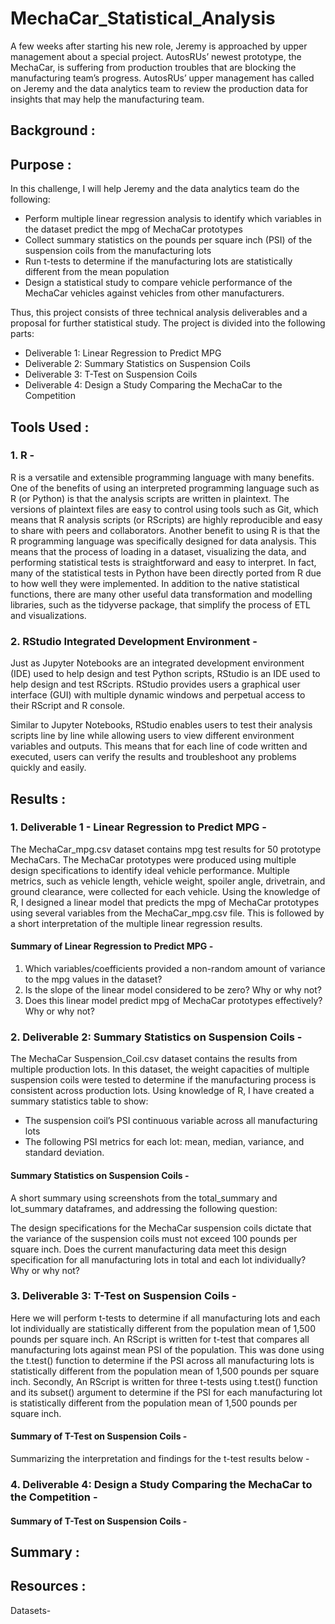 # MechaCar_Statistical_Analysis

A few weeks after starting his new role, Jeremy is approached by upper management about a special project. AutosRUs’ newest prototype, the MechaCar, is suffering from production troubles that are blocking the manufacturing team’s progress. AutosRUs’ upper management has called on Jeremy and the data analytics team to review the production data for insights that may help the manufacturing team.

## Background :





## Purpose :

In this challenge, I will help Jeremy and the data analytics team do the following:

 - Perform multiple linear regression analysis to identify which variables in the dataset predict the mpg of MechaCar prototypes
 - Collect summary statistics on the pounds per square inch (PSI) of the suspension coils from the manufacturing lots
 - Run t-tests to determine if the manufacturing lots are statistically different from the mean population
 - Design a statistical study to compare vehicle performance of the MechaCar vehicles against vehicles from other manufacturers. 
 
 Thus, this project consists of three technical analysis deliverables and a proposal for further statistical study. The project is divided into the following parts:

 - Deliverable 1: Linear Regression to Predict MPG
 - Deliverable 2: Summary Statistics on Suspension Coils
 - Deliverable 3: T-Test on Suspension Coils
 - Deliverable 4: Design a Study Comparing the MechaCar to the Competition


## Tools Used :

### 1. R - 
R is a versatile and extensible programming language with many benefits. One of the benefits of using an interpreted programming language such as R (or Python) is that the analysis scripts are written in plaintext. The versions of plaintext files are easy to control using tools such as Git, which means that R analysis scripts (or RScripts) are highly reproducible and easy to share with peers and collaborators. Another benefit to using R is that the R programming language was specifically designed for data analysis. This means that the process of loading in a dataset, visualizing the data, and performing statistical tests is straightforward and easy to interpret. In fact, many of the statistical tests in Python have been directly ported from R due to how well they were implemented. In addition to the native statistical functions, there are many other useful data transformation and modelling libraries, such as the tidyverse package, that simplify the process of ETL and visualizations.

### 2. RStudio Integrated Development Environment - 
Just as Jupyter Notebooks are an integrated development environment (IDE) used to help design and test Python scripts, RStudio is an IDE used to help design and test RScripts. RStudio provides users a graphical user interface (GUI) with multiple dynamic windows and perpetual access to their RScript and R console.

Similar to Jupyter Notebooks, RStudio enables users to test their analysis scripts line by line while allowing users to view different environment variables and outputs. This means that for each line of code written and executed, users can verify the results and troubleshoot any problems quickly and easily.
## Results :

### 1. Deliverable 1 - Linear Regression to Predict MPG - 

The MechaCar_mpg.csv dataset contains mpg test results for 50 prototype MechaCars. The MechaCar prototypes were produced using multiple design specifications to identify ideal vehicle performance. Multiple metrics, such as vehicle length, vehicle weight, spoiler angle, drivetrain, and ground clearance, were collected for each vehicle. Using the knowledge of R, I  designed a linear model that predicts the mpg of MechaCar prototypes using several variables from the MechaCar_mpg.csv file. This is followed by  a short interpretation of the multiple linear regression results.


#### Summary of Linear Regression to Predict MPG -

1. Which variables/coefficients provided a non-random amount of variance to the mpg values in the dataset?
2. Is the slope of the linear model considered to be zero? Why or why not?
3. Does this linear model predict mpg of MechaCar prototypes effectively? Why or why not?



### 2. Deliverable 2: Summary Statistics on Suspension Coils - 

The MechaCar Suspension_Coil.csv dataset contains the results from multiple production lots. In this dataset, the weight capacities of multiple suspension coils were tested to determine if the manufacturing process is consistent across production lots. Using knowledge of R, I have created a summary statistics table to show:

 - The suspension coil’s PSI continuous variable across all manufacturing lots
 - The following PSI metrics for each lot: mean, median, variance, and standard deviation.

#### Summary Statistics on Suspension Coils - 
A short summary using screenshots from the total_summary and lot_summary dataframes, and addressing the following question: 

The design specifications for the MechaCar suspension coils dictate that the variance of the suspension coils must not exceed 100 pounds per square inch. Does the current manufacturing data meet this design specification for all manufacturing lots in total and each lot individually? Why or why not?


### 3. Deliverable 3: T-Test on Suspension Coils -

Here we will perform t-tests to determine if all manufacturing lots and each lot individually are statistically different from the population mean of 1,500 pounds per square inch. An RScript is written for t-test that compares all manufacturing lots against mean PSI of the population. This was done using the t.test() function to determine if the PSI across all manufacturing lots is statistically different from the population mean of 1,500 pounds per square inch. Secondly, An RScript is written for three t-tests using t.test()  function and its subset() argument to determine if the PSI for each manufacturing lot is statistically different from the population mean of 1,500 pounds per square inch.

#### Summary of T-Test on Suspension Coils - 
Summarizing the interpretation and findings for the t-test results below -


### 4. Deliverable 4: Design a Study Comparing the MechaCar to the Competition -



#### Summary of T-Test on Suspension Coils - 
## Summary :

## Resources : 

Datasets- 

